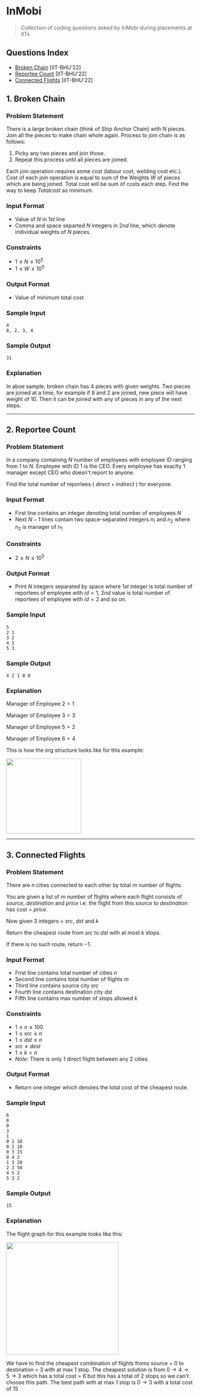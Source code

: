 # InMobi
> Collection of coding questions asked by InMobi during placements at IITs

## Questions Index

* [Broken Chain](#1-broken-chain) [IIT-BHU'22]
* [Reportee Count](#2-reportee-count) [IIT-BHU'22]
* [Connected Flights](#3-connected-flights) [IIT-BHU'22]

## 1. Broken Chain

### Problem Statement

There is a large broken chain (think of Ship Anchor Chain) with $N$ pieces. Join all the pieces to make chain whole again. Process to join chain is as follows:

1. Picky any two pieces and join those.
2. Repeat this process until all pieces are joined.

Each join operation requires some cost (labour cost, welding cost etc.). Cost of each join operation is equal to sum of the Weights $W$ of pieces which are being joined. Total cost will be sum of costs each step. Find the way to keep $Total cost$ as minimum.

### Input Format

* Value of $N$ in $1st$ line
* Comma and space separted $N$ integers in $2nd$ line, which denote individual weights of $N$ pieces. 

### Constraints

* $1 \leq N \leq 10^5$
* $1 \leq W \leq 10^5$

### Output Format

* Value of minimum total cost

### Sample Input

```shell
4
8, 2, 3, 4
```

### Sample Output

```shell
31
```

### Explanation

In aboe sample, broken chain has 4 pieces with given weights. Two pieces are joined at a time, for example if $8$ and $2$ are joined, new piece will have weight of $10$. Then it can be joined with any of pieces in any of the next steps.

---

## 2. Reportee Count

### Problem Statement

In a company containing $N$ number of employees with employee ID ranging from $1$ to $N$. Employee with ID $1$ is the CEO. Every employee has exaclty $1$ manager except CEO who doesn't report to anyone. 

Find the total number of reportees ( $direct + indirect$ ) for everyone.

### Input Format

* First line contains an integer denoting total number of employees $N$
* Next $N - 1$ lines contain two space-separated integers $n_1$ and $n_2$ where $n_2$ is manager of $n_1$

### Constraints

* $2 \leq N \leq 10^5$

### Output Format

* Print $N$ integers separated by space where $1st$ integer is total number of reportees of employee with $id = 1$, $2nd$ value is total number of reportees of employee with $id = 2$ and so on.

### Sample Input

```shell
5
2 1
3 2
4 1
5 3
```

### Sample Output

```shell
4 2 1 0 0
```

### Explanation

Manager of Employee $2 = 1$

Manager of Employee $3 = 3$

Manager of Employee $5 = 2$

Manager of Employee $6 = 4$

This is how the org structure looks like for this example:

<img src="https://github.com/mrsac7/placement-resources/blob/main/InMobi/fig1.png" width="200">

---

## 3. Connected Flights

### Problem Statement

There are $n$ cities connected to each other by total $m$ number of flights.

You are given a list of $m$ number of flights where each flight consists of $source, \ destination$ and $price$ i.e. the flight from this $source$ to $destination$ has cost = $price$.

Now given $3$ integers = $src, \ dst$ and $k$

Return the cheapest route from $src$ to $dst$ with at most $k$ stops.

If there is no such route, return $-1$.

### Input Format

* First line contains total number of cities $n$
* Second line contains total number of flights $m$
* Third line contains source city $src$
* Fourth line contains destination city $dst$
* Fifth line contains max number of stops allowed $k$

### Constraints

* $1 \leq n \leq 100$
* $1 \leq src \leq n$
* $1 \leq dst \leq n$
* $src \neq dest$
* $1 \leq k \lt n$
* $Note:$ There is only $1$ direct flight between any $2$ cities.

### Output Format

* Return one integer which denotes the total cost of the cheapest route.

### Sample Input

```shell
6
8
0
3
1
0 1 10
0 2 10
0 3 15
0 4 2
1 3 20
2 3 50
4 5 2
5 3 2
```

### Sample Output

```shell
15
```

### Explanation

The flight graph for this example looks like this:

<img src="https://github.com/mrsac7/placement-resources/blob/main/InMobi/fig2.png" width="300">

We have to find the cheapest combination of flights froms source = $0$ to destination = $3$ with at max $1$ stop. The cheapest solution is from $0 \rightarrow 4 \rightarrow 5 \rightarrow 3$ which has a total cost = $6$ but this has a total of $2$ stops so we can't choose this path. The best path with at max $1$ stop is $0 \rightarrow 3$ with a total cost of $15$


